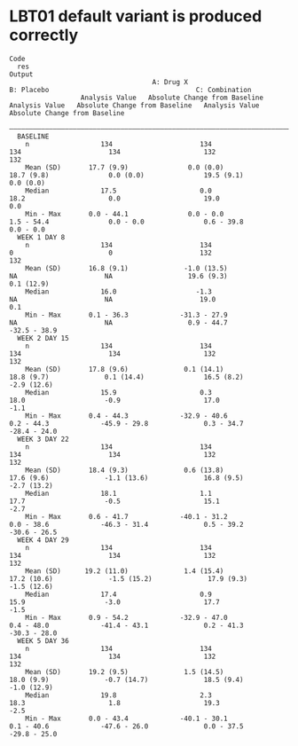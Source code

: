 # LBT01 default variant is produced correctly

    Code
      res
    Output
                                        A: Drug X                                        B: Placebo                                     C: Combination                
                      Analysis Value   Absolute Change from Baseline   Analysis Value   Absolute Change from Baseline   Analysis Value   Absolute Change from Baseline
      ————————————————————————————————————————————————————————————————————————————————————————————————————————————————————————————————————————————————————————————————
      BASELINE                                                                                                                                                        
        n                  134                      134                     134                      134                     132                      132             
        Mean (SD)       17.7 (9.9)               0.0 (0.0)               18.7 (9.8)               0.0 (0.0)               19.5 (9.1)               0.0 (0.0)          
        Median             17.5                     0.0                     18.2                     0.0                     19.0                     0.0             
        Min - Max       0.0 - 44.1               0.0 - 0.0               1.5 - 54.4               0.0 - 0.0               0.6 - 39.8               0.0 - 0.0          
      WEEK 1 DAY 8                                                                                                                                                    
        n                  134                      134                      0                        0                      132                      132             
        Mean (SD)       16.8 (9.1)              -1.0 (13.5)                  NA                      NA                   19.6 (9.3)              0.1 (12.9)          
        Median             16.0                    -1.3                      NA                      NA                      19.0                     0.1             
        Min - Max       0.1 - 36.3             -31.3 - 27.9                  NA                      NA                   0.9 - 44.7             -32.5 - 38.9         
      WEEK 2 DAY 15                                                                                                                                                   
        n                  134                      134                     134                      134                     132                      132             
        Mean (SD)       17.8 (9.6)              0.1 (14.1)               18.8 (9.7)              0.1 (14.4)               16.5 (8.2)              -2.9 (12.6)         
        Median             15.9                     0.3                     18.0                    -0.9                     17.0                    -1.1             
        Min - Max       0.4 - 44.3             -32.9 - 40.6              0.2 - 44.3             -45.9 - 29.8              0.3 - 34.7             -28.4 - 24.0         
      WEEK 3 DAY 22                                                                                                                                                   
        n                  134                      134                     134                      134                     132                      132             
        Mean (SD)       18.4 (9.3)              0.6 (13.8)               17.6 (9.6)              -1.1 (13.6)              16.8 (9.5)              -2.7 (13.2)         
        Median             18.1                     1.1                     17.7                    -0.5                     15.1                    -2.7             
        Min - Max       0.6 - 41.7             -40.1 - 31.2              0.0 - 38.6             -46.3 - 31.4              0.5 - 39.2             -30.6 - 26.5         
      WEEK 4 DAY 29                                                                                                                                                   
        n                  134                      134                     134                      134                     132                      132             
        Mean (SD)      19.2 (11.0)              1.4 (15.4)              17.2 (10.6)              -1.5 (15.2)              17.9 (9.3)              -1.5 (12.6)         
        Median             17.4                     0.9                     15.9                    -3.0                     17.7                    -1.5             
        Min - Max       0.9 - 54.2             -32.9 - 47.0              0.4 - 48.0             -41.4 - 43.1              0.2 - 41.3             -30.3 - 28.0         
      WEEK 5 DAY 36                                                                                                                                                   
        n                  134                      134                     134                      134                     132                      132             
        Mean (SD)       19.2 (9.5)              1.5 (14.5)               18.0 (9.9)              -0.7 (14.7)              18.5 (9.4)              -1.0 (12.9)         
        Median             19.8                     2.3                     18.3                     1.8                     19.3                    -2.5             
        Min - Max       0.0 - 43.4             -40.1 - 30.1              0.1 - 40.6             -47.6 - 26.0              0.0 - 37.5             -29.8 - 25.0         

